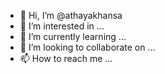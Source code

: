- 👋 Hi, I’m @athayakhansa
- 👀 I’m interested in ...
- 🌱 I’m currently learning ...
- 💞️ I’m looking to collaborate on ...
- 📫 How to reach me ...

<!---
athayakhansa/athayakhansa is a ✨ special ✨ repository because its `README.md` (this file) appears on your GitHub profile.
You can click the Preview link to take a look at your changes.
--->
